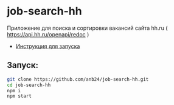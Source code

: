 # job-search-hh

Приложение для поиска и сортировки вакансий сайта hh.ru
( https://api.hh.ru/openapi/redoc )



- [Инструкция для запуска](#запуск)



## Запуск:

```bash
git clone https://github.com/anb24/job-search-hh.git
cd job-search-hh
npm i
npm start
```
